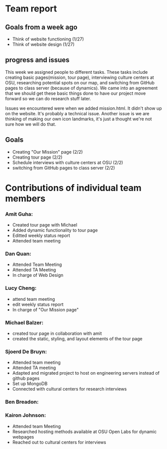# Team report

## Goals from a week ago 
- Think of website functioning (1/27)
- Think of website design (1/27)
  

## progress and issues
This week we assigned people to different tasks. These tasks include creating basic pages(mission, tour page), 
interviewing culture centers at OSU, researching potential spots on our map, and switching from GitHub pages 
to class server (because of dynamics). We came into an agreement that we should get these basic things done to have 
our project move forward so we can do research stuff later. 


Issues we encountered were when we added mission.html. It didn't show up on the website. It's probably
a technical issue. Another issue is we are thinking of making our own icon landmarks, it's just a thought
we're not sure how we will do that. 

## Goals
- Creating "Our Mission" page (2/2)
- Creating tour page (2/2)
- Schedule interviews with culture centers at OSU (2/2)
- switching from GitHub pages to class server (2/2)


# Contributions of individual team members

### Amit Guha:
- Created tour page with Michael
- Added dynamic functionality to tour page
- Editted weekly status report
- Attended team meeting

### Dan Quan:
- Attended Team Meeting 
- Attended TA Meeting 
- In charge of Web Design

### Lucy Cheng:
- attend team meeting
- edit weekly status report
- In charge of "Our Mission page"

### Michael Balzer:
- created tour page in collaboration with amit
- created the static, styling, and layout elements of the tour page

### Sjoerd De Bruyn:
- Attended team meeting
- Attended TA meeting
- Adapted and migrated project to host on engineering servers instead of github pages
- Set up MongoDB
- Connected with cultural centers for research interviews


### Ben Breadon:

### Kairon Johnson:
- Attended team Meeting
- Researched hosting methods available at OSU Open Labs for dynamic webpages
- Reached out to cultural centers for interviews
